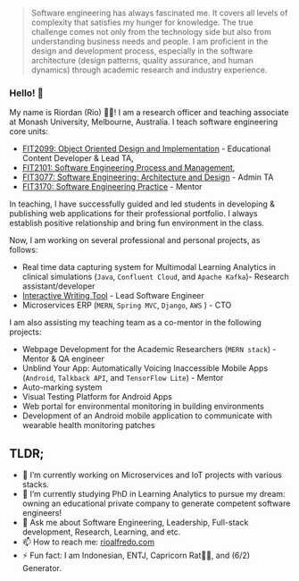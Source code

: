 
<!--
**riordanalfredo/riordanalfredo** is a ✨ _special_ ✨ repository because its `README.md` (this file) appears on your GitHub profile.
Here are some ideas to get you started:
-->
> Software engineering has always fascinated me. It covers all levels of complexity that satisfies my hunger for knowledge. The true challenge comes not only from the technology side but also from understanding business needs and people. I am proficient in the design and development process, especially in the software architecture (design patterns, quality assurance, and human dynamics) through academic research and industry experience.

### Hello! 👋

My name is Riordan (Rio) 👨‍🚀! I am a research officer and teaching associate at Monash University, Melbourne, Australia. I teach software engineering core units:
- [FIT2099: Object Oriented Design and Implementation](https://handbook.monash.edu/2022/units/FIT2099) - Educational Content Developer & Lead TA, 
- [FIT2101: Software Engineering Process and Management](https://handbook.monash.edu/2021/units/FIT2101), 
- [FIT3077: Software Engineering: Architecture and Design](https://handbook.monash.edu/2022/units/FIT3077) - Admin TA 
- [FIT3170: Software Engineering Practice](https://handbook.monash.edu/2022/units/FIT3170) - Mentor

In teaching, I have successfully guided and led students in developing & publishing web applications for their professional portfolio. I always establish positive relationship and bring fun environment in the class. 

Now, I am working on several professional and personal projects, as follows:
- Real time data capturing system for Multimodal Learning Analytics in clinical simulations (`Java`, `Confluent Cloud`, and `Apache Kafka`)- Research assistant/developer
- [Interactive Writing Tool](https://iwt.software) - Lead Software Engineer
- Microservices ERP (`MERN`, `Spring MVC`, `Django`, `AWS` ) - CTO

I am also assisting my teaching team as a co-mentor in the following projects:
- Webpage Development for the Academic Researchers (`MERN stack`) - Mentor & QA engineer
- Unblind Your App: Automatically Voicing Inaccessible Mobile Apps (`Android`, `Talkback API`, and `TensorFlow Lite`) - Mentor
- Auto-marking system 
- Visual Testing Platform for Android Apps 
- Web portal for environmental monitoring in building environments 
- Development of an Android mobile application to communicate with wearable health monitoring patches

## TLDR;
- 🔭 I’m currently working on Microservices and IoT projects with various stacks.
- 🌱 I’m currently studying PhD in Learning Analytics to pursue my dream: owning an educational private company to generate competent software engineers!
- 💬 Ask me about Software Engineering, Leadership, Full-stack development, Research, Learning, and etc.
- 📫 How to reach me: [rioalfredo.com](rioalfredo.com)
- ⚡ Fun fact: I am Indonesian, ENTJ, Capricorn Rat🐐🐀, and (6/2) Generator.

